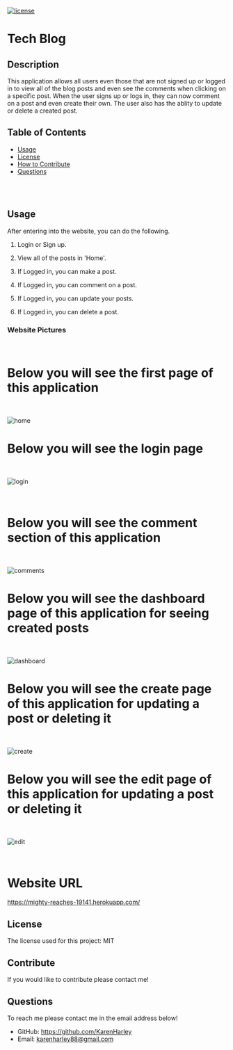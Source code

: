 [![license](https://img.shields.io/github/license/DAVFoundation/captain-n3m0.svg?style=flat-square)](https://github.com/DAVFoundation/captain-n3m0/blob/master/LICENSE)

# Tech Blog

## Description

This application allows all users even those that are not signed up or logged in to view all of the blog posts and even see the comments when clicking on a specific post. When the user signs up or logs in, they can now comment on a post and even create their own. The user also has the ablity to update or delete a created post. 

## Table of Contents

- [Usage](#usage)
- [License](#license)
- [How to Contribute](#contribute)
- [Questions](#questions)

<br/>
<br/>
  
  ## Usage
After entering into the website, you can do the following.

1. Login or Sign up.

2. View all of the posts in 'Home'.

3. If Logged in, you can make a post.

4. If Logged in, you can comment on a post.

5. If Logged in, you can update your posts.

6. If Logged in, you can delete a post.


### Website Pictures
<br/>

# Below you will see the first page of this application

<br/>

![home](./pics/home.png)



# Below you will see the login page 

<br/>

![login](./pics/login.png)

<br/>

# Below you will see the comment section of this application

<br/>

![comments](./pics/comments.png)



# Below you will see the dashboard page of this application for seeing created posts

<br/>

![dashboard](./pics/dashboard.png)



# Below you will see the create page of this application for updating a post or deleting it 

<br/>

![create](./pics/create.png)



# Below you will see the edit page of this application for updating a post or deleting it 

<br/>

![edit](./pics/edit.png)

<br/>



# Website URL

https://mighty-reaches-19141.herokuapp.com/


## License

The license used for this project: MIT

## Contribute

If you would like to contribute please contact me!

## Questions

To reach me please contact me in the email address below!

- GitHub: https://github.com/KarenHarley
- Email: karenharley88@gmail.com
